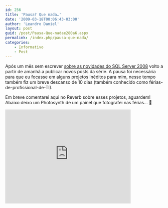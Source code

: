 ```yaml
---
id: 256
title: 'Pausa? Que nada…'
date: '2009-03-18T00:06:43-03:00'
author: 'Leandro Daniel'
layout: post
guid: /post/Pausa-Que-nadae280a6.aspx
permalink: /index.php/pausa-que-nada/
categories:
    - Informativo
    - Post
---
```


Após um mês sem escrever [sobre as novidades do SQL Server 2008](http://www.leandrodaniel.com//?tag=/sql+server+2008) volto a partir de amanhã a publicar novos posts da série. A pausa foi necessária para que eu focasse em alguns projetos inéditos para mim, nesse tempo também fiz um breve descanso de 10 dias (também conhecido como férias-de-profissional-de-TI).

Em breve comentarei aqui no Reverb sobre esses projetos, aguardem! Abaixo deixo um Photosynth de um painel que fotografei nas férias… 🙂

 <iframe frameborder="0" height="300" loading="lazy" src="http://photosynth.net/embed.aspx?cid=11d08312-f13e-4947-8dea-9cf190055a5f" width="400"></iframe>